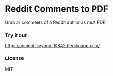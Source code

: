 # Reddit Comments to PDF

Grab all comments of a Reddit author as neat PDF.

### Try it out

https://ancient-beyond-10842.herokuapp.com/

### License

MIT
